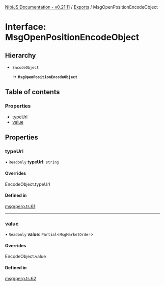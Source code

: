 [NibiJS Documentation - v0.21.11](../intro.md) / [Exports](../modules.md) / MsgOpenPositionEncodeObject

# Interface: MsgOpenPositionEncodeObject

## Hierarchy

- `EncodeObject`

  ↳ **`MsgOpenPositionEncodeObject`**

## Table of contents

### Properties

- [typeUrl](MsgOpenPositionEncodeObject.md#typeurl)
- [value](MsgOpenPositionEncodeObject.md#value)

## Properties

### typeUrl

• `Readonly` **typeUrl**: `string`

#### Overrides

EncodeObject.typeUrl

#### Defined in

[msg/perp.ts:61](https://github.com/NibiruChain/ts-sdk/blob/1aeb2e3/packages/nibijs/src/msg/perp.ts#L61)

---

### value

• `Readonly` **value**: `Partial`<`MsgMarketOrder`\>

#### Overrides

EncodeObject.value

#### Defined in

[msg/perp.ts:62](https://github.com/NibiruChain/ts-sdk/blob/1aeb2e3/packages/nibijs/src/msg/perp.ts#L62)
